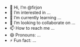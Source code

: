 - 👋 Hi, I’m @firjon
- 👀 I’m interested in ...
- 🌱 I’m currently learning ...
- 💞️ I’m looking to collaborate on ...
- 📫 How to reach me ...
- 😄 Pronouns: ...
- ⚡ Fun fact: ...

<!---
firjon/firjon is a ✨ special ✨ repository because its `README.md` (this file) appears on your GitHub profile.
You can click the Preview link to take a look at your changes.
--->
